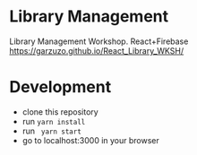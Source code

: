 # Library Management
Library Management Workshop. React+Firebase<br>
https://garzuzo.github.io/React_Library_WKSH/
# Development
<ul>
    <li>clone this repository</li>
  <li>run <code>yarn install</code> </li>
 <li>run <code> yarn start </code> </li>
  <li>go to localhost:3000 in your browser </li>
</ul>
